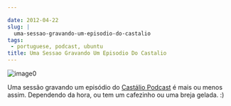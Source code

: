 ```yaml
---

date: 2012-04-22
slug: |
  uma-sessao-gravando-um-episodio-do-castalio
tags:
 - portuguese, podcast, ubuntu
title: Uma Sessao Gravando Um Episodio Do Castalio
---
```


![image0](http://40.media.tumblr.com/tumblr_m2uzh6G9vz1rpc21fo1_1280.jpg)

Uma sessão gravando um episódio do [Castálio
Podcast](http://castalio.info) é mais ou menos assim. Dependendo da
hora, ou tem um cafezinho ou uma breja gelada. :)
